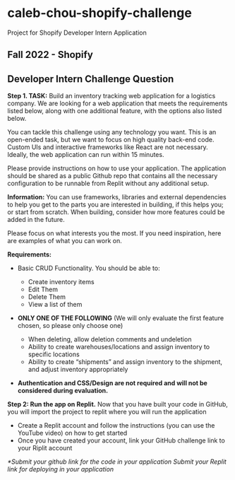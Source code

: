# caleb-chou-shopify-challenge

Project for Shopify Developer Intern Application

## Fall 2022 - Shopify

## Developer Intern Challenge Question

**Step 1. TASK:** Build an inventory tracking web application for a logistics company. We are looking for a web application that meets the requirements listed below, along with one additional feature, with the options also listed below.

You can tackle this challenge using any technology you want. This is an open-ended task, but we want to focus on high quality back-end code. Custom UIs and interactive frameworks like React are not necessary. Ideally, the web application can run within 15 minutes.

Please provide instructions on how to use your application. The application should be shared as a public Github repo that contains all the necessary configuration to be runnable from Replit without any additional setup.

**Information:** You can use frameworks, libraries and external dependencies to help you get to the parts you are interested in building, if this helps you; or start from scratch. When building, consider how more features could be added in the future.

Please focus on what interests you the most. If you need inspiration, here are examples of what you can work on.

**Requirements:**

- Basic CRUD Functionality. You should be able to:
  - Create inventory items
  - Edit Them
  - Delete Them
  - View a list of them

- **ONLY ONE OF THE FOLLOWING** (We will only evaluate the first feature chosen, so please only choose one)
  - When deleting, allow deletion comments and undeletion
  - Ability to create warehouses/locations and assign inventory to specific locations
  - Ability to create “shipments” and assign inventory to the shipment, and adjust inventory appropriately

- **Authentication and CSS/Design are not required and will not be considered during evaluation.**

**Step 2: Run the app on Replit.** Now that you have built your code in GitHub, you will import the project to replit where you will run the application

- Create a Replit account and follow the instructions (you can use the YouTube video) on how to get started
- Once you have created your account, link your GitHub challenge link to your Riplit account

*\*Submit your github link for the code in your application*
*Submit your Replit link for deploying in your application*
